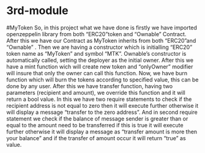 # 3rd-module
#MyToken
So, in this project what we have done is firstly we have imported openzeppelin library from both “ERC20”token and “Ownable” Contract.
After this we have our Contract as MyToken inherits from both “ERC20”and “Ownable” .
Then we are having a constructor which is initialling “ERC20” token name as “MyToken” and symbol “MTK”. 
Ownable’s constructor is automatically called, setting the deployer  as the initial owner.
 After this we have a mint function wich will create new token and “onlyOwner” modifier will insure that only the owner can call this function.
Now, we have burn function which will burn the tokens according to specified value, this can be done by any user.
After this we have transfer function, having two parameters (recipient and amount), we override this function and it will return a bool value.
In this we have two require statements to check if the recipient address is not equal to zero then it will execute further otherwise it will display a message “transfer to the zero address”.
And in second require statement we check if the balance of message sender is greater than or equal to the amount need to be transferred if this is true it will execute further otherwise it will display a message as “transfer amount is more then your balance” and if the transfer of amount occur it will return “true” as value.
